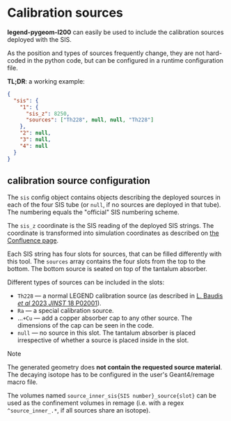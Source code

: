 # Calibration sources

**legend-pygeom-l200** can easily be used to include the calibration sources
deployed with the SIS.

As the position and types of sources frequently change, they are not hard-coded
in the python code, but can be configured in a runtime configuration file.

**TL;DR**: a working example:

```json
{
  "sis": {
    "1": {
      "sis_z": 8250,
      "sources": ["Th228", null, null, "Th228"]
    },
    "2": null,
    "3": null,
    "4": null
  }
}
```

## calibration source configuration

The `sis` config object contains objects describing the deployed sources in each
of the four SIS tube (or `null`, if no sources are deployed in that tube). The
numbering equals the "official" SIS numbering scheme.

The `sis_z` coordinate is the SIS reading of the deployed SIS strings. The
coordinate is transformed into simulation coordinates as described on [the
Confluence page][confluence-coord].

Each SIS string has four slots for sources, that can be filled differently with
this tool. The `sources` array contains the four slots from the top to the
bottom. The bottom source is seated on top of the tantalum absorber.

Different types of sources can be included in the slots:

- `Th228` — a normal LEGEND calibration source (as described in [L. Baudis _et
  al_ 2023 _JINST_ 18 P02001][citation-source]).
- `Ra` — a special calibration source.
- ...`+Cu` — add a copper absorber cap to any other source. The dimensions of
  the cap can be seen in the code.
- `null` — no source in this slot. The tantalum absorber is placed irrespective
  of whether a source is placed inside in the slot.

> [!NOTE]
>
> The generated geometry does **not contain the requested source material**. The
> decaying isotope has to be configured in the user's Geant4/remage macro file.
>
> The volumes named `source_inner_sis{SIS number}_source{slot}` can be used as
> the confinement volumes in remage (i.e. with a regex `^source_inner_.*`, if
> all sources share an isotope).

[confluence-coord]:
  https://legend-exp.atlassian.net/wiki/spaces/LEGEND/pages/1111785478/Calibration+simulations#Source-geometry-%2F-position
[citation-source]: https://doi.org/10.1088/1748-0221/18/02/P02001
